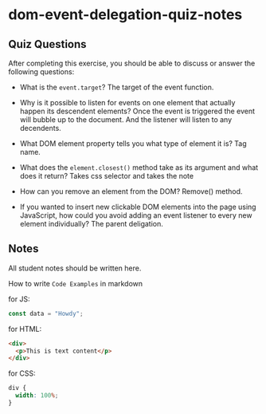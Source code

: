# dom-event-delegation-quiz-notes

## Quiz Questions

After completing this exercise, you should be able to discuss or answer the following questions:

- What is the `event.target`?
The target of the event function.

- Why is it possible to listen for events on one element that actually happen its descendent elements?
Once the event is triggered the event will bubble up to the document. And the listener will listen to any decendents.

- What DOM element property tells you what type of element it is?
Tag name.

- What does the `element.closest()` method take as its argument and what does it return?
Takes css selector and takes the note

- How can you remove an element from the DOM?
Remove() method.

- If you wanted to insert new clickable DOM elements into the page using JavaScript, how could you avoid adding an event listener to every new element individually?
The parent deligation.

## Notes

All student notes should be written here.


How to write `Code Examples` in markdown

for JS:

```javascript
const data = "Howdy";
```

for HTML:

```html
<div>
  <p>This is text content</p>
</div>
```

for CSS:

```css
div {
  width: 100%;
}
```
